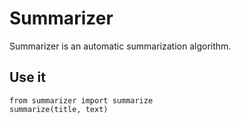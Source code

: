 Summarizer
==========

Summarizer is an automatic summarization algorithm.

Use it
------

```
from summarizer import summarize
summarize(title, text)
```
